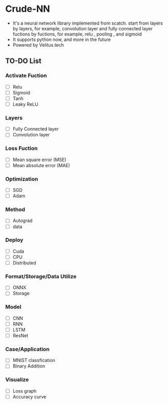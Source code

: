 # Crude-NN
- It's a neural network library implemented from scatch.
  start from layers by layers, for example, convolution layer and fully connected layer
  fuctions by fuctions, for example, relu , pooling , and sigmoid
- It supports python now, and more in the future
- Powered by Velitus.tech
## TO-DO List
### Activate Fuction
- [ ] Relu
- [ ] Sigmoid
- [ ] Tanh
- [ ] Leaky ReLU
### Layers
- [ ] Fully Connected layer
- [ ] Convolution layer
### Loss Fuction
- [ ] Mean square error (MSE)
- [ ] Mean absolute error (MAE)
### Optimization
- [ ] SGD
- [ ] Adam
### Method
- [ ] Autograd
- [ ] data
### Deploy
- [ ] Cuda
- [ ] CPU
- [ ] Distributed
### Format/Storage/Data Utilize
- [ ] ONNX
- [ ] Storage
### Model
- [ ] CNN
- [ ] RNN
- [ ] LSTM
- [ ] ResNet
### Case/Application
- [ ] MNIST classfication
- [ ] Binary Addition
### Visualize
- [ ] Loss graph
- [ ] Accuracy curve
